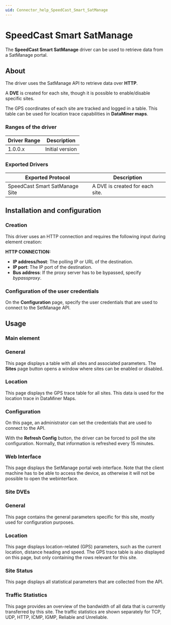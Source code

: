 ```yaml
---
uid: Connector_help_SpeedCast_Smart_SatManage
---
```


# SpeedCast Smart SatManage

The **SpeedCast Smart SatManage** driver can be used to retrieve data from a SatManage portal.

## About

The driver uses the SatManage API to retrieve data over **HTTP**.

A **DVE** is created for each site, though it is possible to enable/disable specific sites.

The GPS coordinates of each site are tracked and logged in a table. This table can be used for location trace capabilities in **DataMiner maps**.

### Ranges of the driver

| **Driver Range** | **Description** |
|------------------|-----------------|
| 1.0.0.x          | Initial version |

### Exported Drivers

| **Exported Protocol**          | **Description**                 |
|--------------------------------|---------------------------------|
| SpeedCast Smart SatManage Site | A DVE is created for each site. |

## Installation and configuration

### Creation

This driver uses an HTTP connection and requires the following input during element creation:

**HTTP CONNECTION:**

- **IP address/host**: The polling IP or URL of the destination.
- **IP port**: The IP port of the destination.
- **Bus address**: If the proxy server has to be bypassed, specify *bypassproxy*.

### Configuration of the user credentials

On the **Configuration** page, specify the user credentials that are used to connect to the SetManage API.

## Usage

### Main element

### General

This page displays a table with all sites and associated parameters. The **Sites** page button opens a window where sites can be enabled or disabled.

### Location

This page displays the GPS trace table for all sites. This data is used for the location trace in DataMiner Maps.

### Configuration

On this page, an administrator can set the credentials that are used to connect to the API.

With the **Refresh Config** button, the driver can be forced to poll the site configuration. Normally, that information is refreshed every 15 minutes.

### Web Interface

This page displays the SetManage portal web interface. Note that the client machine has to be able to access the device, as otherwise it will not be possible to open the webinterface.

### Site DVEs

### General

This page contains the general parameters specific for this site, mostly used for configuration purposes.

### Location

This page displays location-related (GPS) parameters, such as the current location, distance heading and speed. The GPS trace table is also displayed on this page, but only containing the rows relevant for this site.

### Site Status

This page displays all statistical parameters that are collected from the API.

### Traffic Statistics

This page provides an overview of the bandwidth of all data that is currently transferred by this site. The traffic statistics are shown separately for TCP, UDP, HTTP, ICMP, IGMP, Reliable and Unreliable.
